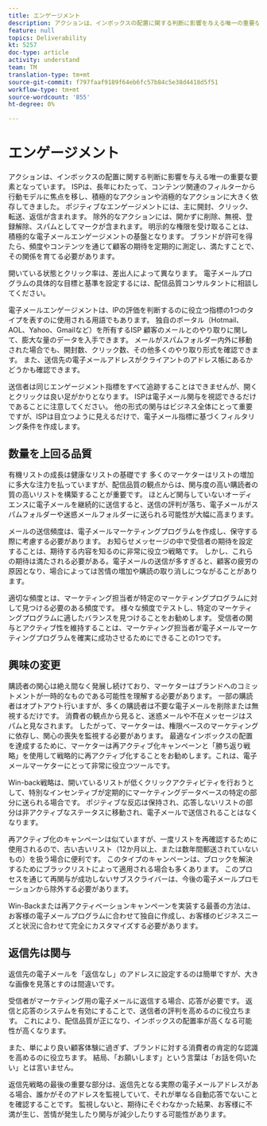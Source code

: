 ```yaml
---
title: エンゲージメント
description: アクションは、インボックスの配置に関する判断に影響を与える唯一の重要な要素となっています。
feature: null
topics: Deliverability
kt: 5257
doc-type: article
activity: understand
team: TM
translation-type: tm+mt
source-git-commit: f797faaf9189f64eb6fc57b84c5e38d4418d5f51
workflow-type: tm+mt
source-wordcount: '855'
ht-degree: 0%

---
```



# エンゲージメント

アクションは、インボックスの配置に関する判断に影響を与える唯一の重要な要素となっています。 ISPは、長年にわたって、コンテンツ関連のフィルターから行動モデルに焦点を移し、積極的なアクションや消極的なアクションに大きく依存してきました。 ポジティブなエンゲージメントには、主に開封、クリック、転送、返信が含まれます。 除外的なアクションには、開かずに削除、無視、登録解除、スパムとしてマークが含まれます。 明示的な権限を受け取ることは、積極的な電子メールエンゲージメントの基盤となります。 ブランドが許可を得たら、頻度やコンテンツを通じて顧客の期待を定期的に測定し、満たすことで、その関係を育てる必要があります。

開いている状態とクリック率は、差出人によって異なります。 電子メールプログラムの具体的な目標と基準を設定するには、配信品質コンサルタントに相談してください。

電子メールエンゲージメントは、IPの評価を判断するのに役立つ指標の1つのタイプを表すのに使用される用語でもあります。 独自のポータル（Hotmail、AOL、Yahoo、Gmailなど）を所有するISP 顧客のメールとのやり取りに関して、膨大な量のデータを入手できます。 メールがスパムフォルダー内外に移動された場合でも、開封数、クリック数、その他多くのやり取り形式を確認できます。 また、送信先の電子メールアドレスがクライアントのアドレス帳にあるかどうかも確認できます。

送信者は同じエンゲージメント指標をすべて追跡することはできませんが、開くとクリックは良い足がかりとなります。 ISPは電子メール関与を視認できるだけであることに注意してください。 他の形式の関与はビジネス全体にとって重要ですが、ISPは目立つように見えるだけで、電子メール指標に基づくフィルタリング条件を作成します。

## 数量を上回る品質

有機リストの成長は健康なリストの基礎です 多くのマーケターはリストの増加に多大な注力を払っていますが、配信品質の観点からは、関与度の高い購読者の質の高いリストを構築することが重要です。 ほとんど関与していないオーディエンスに電子メールを継続的に送信すると、送信の評判が落ち、電子メールがスパムフォルダーや迷惑メールフォルダーに送られる可能性が大幅に高まります。

メールの送信頻度は、電子メールマーケティングプログラムを作成し、保守する際に考慮する必要があります。 お知らせメッセージの中で受信者の期待を設定することは、期待する内容を知るのに非常に役立つ戦略です。 しかし、これらの期待は満たされる必要がある。電子メールの送信が多すぎると、顧客の疲労の原因となり、場合によっては苦情の増加や購読の取り消しにつながることがあります。

適切な頻度とは、マーケティング担当者が特定のマーケティングプログラムに対して見つける必要のある頻度です。 様々な頻度でテストし、特定のマーケティングプログラムに適したバランスを見つけることをお勧めします。 受信者の関与とアクティブ性を維持することは、マーケティング担当者が電子メールマーケティングプログラムを確実に成功させるためにできることの1つです。

## 興味の変更

購読者の関心は絶え間なく発展し続けており、マーケターはブランドへのコミットメントが一時的なものである可能性を理解する必要があります。 一部の購読者はオプトアウト行いますが、多くの購読者は不要な電子メールを削除または無視するだけです。 消費者の観点から見ると、迷惑メールや不在メッセージはスパムと見なされます。 したがって、マーケターは、権限ベースのマーケティングに依存し、関心の喪失を監視する必要があります。 最適なインボックスの配置を達成するために、マーケターは再アクティブ化キャンペーンと「勝ち返り戦略」を使用して戦略的に再アクティブ化することをお勧めします。これは、電子メールマーケターにとって非常に役立つツールです。

Win-back戦略は、開いているリストが低くクリックアクティビティを行おうとして、特別なインセンティブが定期的にマーケティングデータベースの特定の部分に送られる場合です。 ポジティブな反応は保持され、応答しないリストの部分は非アクティブなステータスに移動され、電子メールで送信されることはなくなります。

再アクティブ化のキャンペーンは似ていますが、一度リストを再確認するために使用されるので、古い古いリスト（12か月以上、または数年間郵送されていないもの）を扱う場合に便利です。 このタイプのキャンペーンは、ブロックを解決するためにブラックリストによって適用される場合も多くあります。 このプロセスを通じて再関与が成功しないサブスクライバーは、今後の電子メールプロモーションから除外する必要があります。

Win-Backまたは再アクティベーションキャンペーンを実装する最善の方法は、お客様の電子メールプログラムに合わせて独自に作成し、お客様のビジネスニーズと状況に合わせて完全にカスタマイズする必要があります。

## 返信先は関与

返信先の電子メールを「返信なし」のアドレスに設定するのは簡単ですが、大きな画像を見落とすのは間違いです。

受信者がマーケティング用の電子メールに返信する場合、応答が必要です。 返信と応答のシステムを有効にすることで、送信者の評判を高めるのに役立ちます。 これにより、配信品質が正になり、インボックスの配置率が高くなる可能性が高くなります。

また、単により良い顧客体験に過ぎず、ブランドに対する消費者の肯定的な認識を高めるのに役立ちます。 結局、「お願いします」という言葉は「お話を伺いたい」とは言いません。

返信先戦略の最後の重要な部分は、返信先となる実際の電子メールアドレスがある場合、誰かがそのアドレスを監視していて、それが単なる自動応答でないことを確認することです。 監視しないと、期待にそぐわなかった結果、お客様に不満が生じ、苦情が発生したり関与が減少したりする可能性があります。
